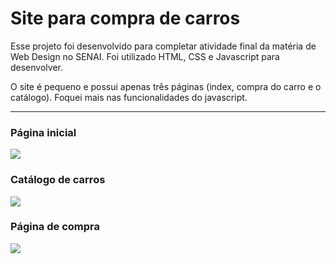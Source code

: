 # Site para compra de carros

Esse projeto foi desenvolvido para completar atividade final da matéria de Web Design no SENAI. Foi utilizado HTML, CSS e Javascript para desenvolver.

O site é pequeno e possui apenas três páginas (index, compra do carro e o catálogo). Foquei mais nas funcionalidades do javascript.

---

### Página inicial

<img src="https://user-images.githubusercontent.com/73973922/167297482-62ec0e18-4f92-4f0c-b045-cea94923e12c.png" max-width="100%">

### Catálogo de carros

<img src="https://user-images.githubusercontent.com/73973922/167298365-29a49d5c-502b-4a3e-8694-97de5440ce89.png" max-width="100%">

### Página de compra

<img src="https://user-images.githubusercontent.com/73973922/167298469-8e5a4e53-c166-4492-ab44-ad92f6a5e964.png" max-width="100%">
